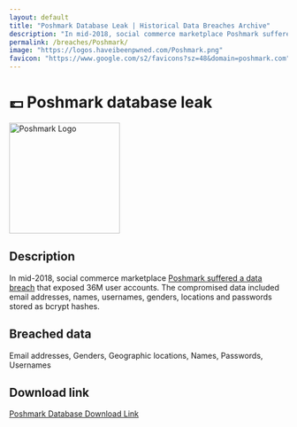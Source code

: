 ```yaml
---
layout: default
title: "Poshmark Database Leak | Historical Data Breaches Archive"
description: "In mid-2018, social commerce marketplace Poshmark suffered a data breachthat exposed 36M user accounts. The compromised data included email addresses, names, usernames, genders, locations and passwords stored as bcrypt hashes."
permalink: /breaches/Poshmark/
image: "https://logos.haveibeenpwned.com/Poshmark.png"
favicon: "https://www.google.com/s2/favicons?sz=48&domain=poshmark.com"
---
```


# 💷 Poshmark database leak

<img src="https://logos.haveibeenpwned.com/Poshmark.png" alt="Poshmark Logo" width="200" height="200">

## Description

In mid-2018, social commerce marketplace <a href="https://redirect.trace.rip/?url=https://techcrunch.com/2019/08/01/poshmark-confirms-data-breach/" target="_blank" rel="noopener">Poshmark suffered a data breach</a> that exposed 36M user accounts. The compromised data included email addresses, names, usernames, genders, locations and passwords stored as bcrypt hashes.

## Breached data

Email addresses, Genders, Geographic locations, Names, Passwords, Usernames

## Download link

[Poshmark Database Download Link](https://redirect.trace.rip/?url=https://buzzheavier.com/sp3uks2b67su)